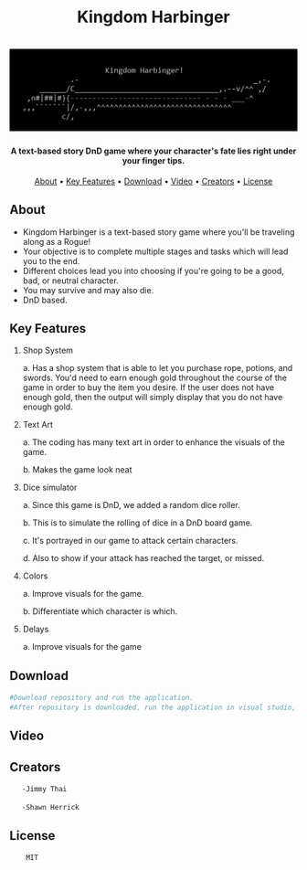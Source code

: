 <h1 align="center">
  <br>
  Kingdom Harbinger
  <br>
</h1>

<h1 align="center">
<img src="menu.JPG" width="1200" heigth="500"/>
</h1>

<h4 align="center">A text-based story DnD game where your character's fate lies right under your finger tips.
</h4>

<p align="center">
  <a href="#about">About</a> •
  <a href="#key-features">Key Features</a> •
  <a href="#download">Download</a> •
  <a href="#video">Video</a> •
  <a href="#creators">Creators</a> •
  <a href="#license">License</a>
</p>

## About

 * Kingdom Harbinger is a text-based story game where you'll be traveling along as a Rogue!
 * Your objective is to complete multiple stages and tasks which will lead you to the end.
 * Different choices lead you into choosing if you're going to be a good, bad, or neutral character.
 * You may survive and may also die.
 * DnD based.
 
 ## Key Features
 
1. Shop System

      a. Has a shop system that is able to let you purchase rope, potions, and swords. You'd need to earn enough gold throughout the course of the game in order to buy the item you desire. If the user does not have enough gold, then the output will simply display that you do not have enough gold. 
  
2. Text Art

      a. The coding has many text art in order to enhance the visuals of the game.
  
      b. Makes the game look neat
  
3. Dice simulator

      a. Since this game is DnD, we added a random dice roller.
  
      b. This is to simulate the rolling of dice in a DnD board game.
  
      c. It's portrayed in our game to attack certain characters.
  
      d. Also to show if your attack has reached the target, or missed.
  
4. Colors

      a. Improve visuals for the game.
  
      b. Differentiate which character is which.
  
5. Delays

      a. Improve visuals for the game
       
## Download

```bash
#Download repository and run the application.
#After repository is downloaded, run the application in visual studio, then run the debugger by clicking the green arrow at the top.
```

## Video

## Creators
       -Jimmy Thai
  
       -Shawn Herrick
       
## License

        MIT

